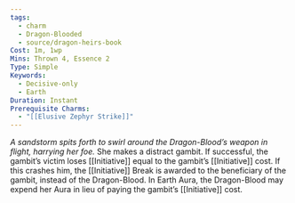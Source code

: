 ```yaml
---
tags:
  - charm
  - Dragon-Blooded
  - source/dragon-heirs-book
Cost: 1m, 1wp
Mins: Thrown 4, Essence 2
Type: Simple
Keywords:
  - Decisive-only
  - Earth
Duration: Instant
Prerequisite Charms:
  - "[[Elusive Zephyr Strike]]"
---
```

*A sandstorm spits forth to swirl around the Dragon-Blood’s weapon in flight, harrying her foe.*
She makes a distract gambit. If successful, the gambit’s victim loses [[Initiative]] equal to the gambit’s [[Initiative]] cost. If this crashes him, the [[Initiative]] Break is awarded to the beneficiary of the gambit, instead of the Dragon-Blood.
In Earth Aura, the Dragon-Blood may expend her Aura in lieu of paying the gambit’s [[Initiative]] cost.